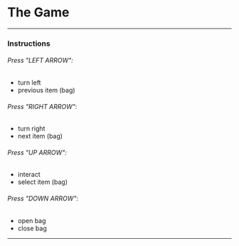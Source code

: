 # The Game

---

### Instructions

###### Press "LEFT ARROW":
- turn left
- previous item (bag)

###### Press "RIGHT ARROW":
- turn right
- next item (bag)

###### Press "UP ARROW":
- interact
- select item (bag)

###### Press "DOWN ARROW":
- open bag
- close bag

---